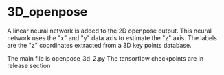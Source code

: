 # 3D_openpose
A linear neural network is added to the 2D openpose output. 
This neural network uses the "x" and "y" data axis to estimate the "z" axis. 
The labels are the "z" coordinates extracted from a 3D key points database.


The main file is openpose_3d_2.py
The tensorflow checkpoints are in release section
